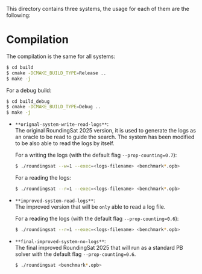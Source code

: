 
This directory contains three systems, the usage for each of them are the following: 


# Compilation
The compilation is the same for all systems:
```bash
$ cd build
$ cmake -DCMAKE_BUILD_TYPE=Release ..
$ make -j
```
For a debug build:
```bash
$ cd build_debug
$ cmake -DCMAKE_BUILD_TYPE=Debug ..
$ make -j
```

- `**orignal-system-write-read-logs**`: \
   The original RoundingSat 2025 version, it is used to generate the logs as an oracle to be read to guide the search. The system has been modified to be also able to read the logs by itself.

   For a writing the logs (with the default flag `--prop-counting=0.7`):
   ```bash
   $ ./roundingsat --w=1 --exec=<logs-filename> <benchmark*.opb>
   ```

   For a reading the logs:
   ```bash
   $ ./roundingsat --r=1 --exec=<logs-filename> <benchmark*.opb>
   ```

- `**improved-system-read-logs**`: \
   The improved version that will be `only` able to read a log file.

   For a reading the logs (with the default flag `--prop-counting=0.6`):
   ```bash
   $ ./roundingsat --r=1 --exec=<logs-filename> <benchmark*.opb>
   ```

- `**final-improved-system-no-logs**`: \
   The final improved RoundingSat 2025 that will run as a standard PB solver with the default flag `--prop-counting=0.6`.
   ```bash
   $ ./roundingsat <benchmark*.opb>
   ```
